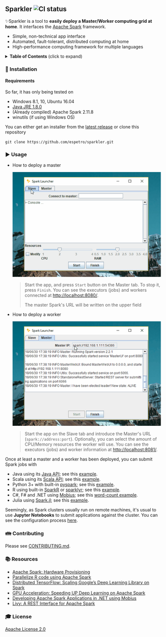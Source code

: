 ## Sparkler ![CI status](https://img.shields.io/badge/build-passing-brightgreen.svg)

:sparkles:Sparkler is a tool to **easily deploy a Master/Worker computing grid at home**. It interfaces the [Apache Spark](https://spark.apache.org/) framework.

* Simple, non-technical app interface
* Automated, fault-tolerant, distributed computing at home
* High-performance computing framework for multiple languages

<details>

  <summary><strong>Table of Contents</strong> (click to expand)</summary>

* [Installation](#-installation)
* [Usage](#-usage)
* [Contributing](#-contributing)
* [Resources](#-resources)
* [License](#-license)

</details>

### :floppy_disk: Installation

#### Requirements

So far, it has only being tested on
* Windows 8.1, 10, Ubuntu 16.04
* [Java JRE 1.8.0](http://www.oracle.com/technetwork/java/javase/downloads/jre8-downloads-2133155.html)
* (Already compiled) Apache Spark 2.11.8
* winutils (if using Windows OS)



​You can either get an installer from the [latest release](https://github.com/espetro/sparkler/releases) or clone this repository 

`git clone https://github.com/espetro/sparkler.git`



### :arrow_forward: Usage

- How to deploy a master

  ![Start a master - Win10](./static/start-master.gif)

  > Start the app, and press `Start` button on the Master tab. To stop it, press `Finish`. You can see the executors (jobs) and workers connected at [http://localhost:8080/](http://localhost:8080/).
  >
  > The master Spark's URL will be written on the upper field




- How to deploy a worker

  ![Start a worker - Win10](./static/start-worker.gif)

  >  Start the app on the Slave tab and introduce the Master's URL (`spark://address:port`). Optionally, you can select the amount of CPU/Memory resources the worker will use.
  > You can see the executors (jobs) and worker information at [http://localhost:8081/](http://localhost:8081/).

  



Once at least a master and a worker has been deployed, you can submit Spark jobs with

+ Java using its [Java API](https://spark.apache.org/docs/latest/api/java/index.html); see this [example](https://www.datasciencebytes.com/bytes/2016/04/18/getting-started-with-spark-running-a-simple-spark-job-in-java/).
+ Scala using its [Scala API](https://spark.apache.org/docs/latest/api/scala/index.html#org.apache.spark.package); see this [example](https://www.supergloo.com/fieldnotes/apache-spark-cluster-part-2-deploy-a-scala-program-to-spark-cluster/).
+ Python 3+ with built-in [pyspark](https://spark.apache.org/docs/latest/api/python/index.html); see this [example](https://blog.sicara.com/get-started-pyspark-jupyter-guide-tutorial-ae2fe84f594f).
+ R using built-in [SparkR](https://spark.apache.org/docs/latest/sparkr.html) or [sparklyr](https://spark.rstudio.com/); see this [example](https://spark.apache.org/docs/latest/sparkr.html#starting-up-sparksession).
+ C#, F# and .NET using [Mobius](https://github.com/Microsoft/Mobius); see this [word-count example](https://github.com/Microsoft/Mobius/blob/master/notes/running-mobius-app.md#wordcount-example-batch).
+ Julia using [Spark.jl](https://github.com/dfdx/Spark.jl); see this [example](https://juliacomputing.com/blog/2017/12/12/julia-and-spark.html#sparkjl).



Seemingly, as Spark clusters usually run on remote machines, it's usual to use **Jupyter Notebooks** to submit applications against the cluster. You can see the configuration process [here](https://blog.insightdatascience.com/using-jupyter-on-apache-spark-step-by-step-with-a-terabyte-of-reddit-data-ef4d6c13959a).

### :family: Contributing

Please see [CONTRIBUTING.md](./CONTRIBUTING.md).

### :books: Resources

- [Apache Spark: Hardware Provisioning](https://spark.apache.org/docs/0.9.1/hardware-provisioning.html)
- [Parallelize R code using Apache Spark](https://databricks.com/blog/2017/08/21/on-demand-webinar-and-faq-parallelize-r-code-using-apache-spark.html)
- [Distributed TensorFlow: Scaling Google’s Deep Learning Library on Spark](https://arimo.com/machine-learning/deep-learning/2016/arimo-distributed-tensorflow-on-spark/)
- [GPU Acceleration: Speeding UP Deep Learning on Apache Spark](https://databricks.com/blog/2016/10/27/gpu-acceleration-in-databricks.html)
- [Developing Apache Spark Applications in .NET using Mobius](https://databricks.com/blog/2016/08/03/developing-apache-spark-applications-in-net-using-mobius.html)
- [Livy: A REST Interface for Apache Spark](https://es.hortonworks.com/blog/livy-a-rest-interface-for-apache-spark/)

### :mortar_board: License

[Apache License 2.0](./LICENSE.md)